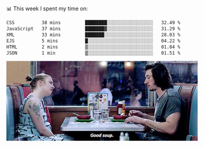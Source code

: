 📊 This week I spent my time on:
<!--START_SECTION:waka-->

```text
CSS          38 mins         ████████░░░░░░░░░░░░░░░░░   32.49 %
JavaScript   37 mins         ███████▓░░░░░░░░░░░░░░░░░   31.29 %
XML          33 mins         ███████░░░░░░░░░░░░░░░░░░   28.03 %
EJS          5 mins          █░░░░░░░░░░░░░░░░░░░░░░░░   04.22 %
HTML         2 mins          ▒░░░░░░░░░░░░░░░░░░░░░░░░   01.84 %
JSON         1 min           ▒░░░░░░░░░░░░░░░░░░░░░░░░   01.51 %
```

<!--END_SECTION:waka-->


![](goodSoup.gif)
